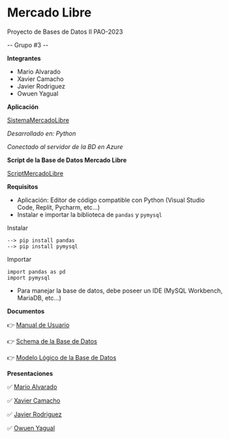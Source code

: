 # Mercado Libre
Proyecto de Bases de Datos II PAO-2023

-- Grupo #3 --

**Integrantes**

- Mario Alvarado
- Xavier Camacho
- Javier Rodriguez
- Owuen Yagual

**Aplicación**

[SistemaMercadoLibre](https://github.com/m-alvaradox/MercadoLibre_G3/blob/main/SistemaMercadoLibre.py "SistemaMercadoLibre")

*Desarrollado en: Python*

*Conectado al servidor de la BD en Azure*

**Script de la Base de Datos Mercado Libre**

[ScriptMercadoLibre](https://github.com/m-alvaradox/MercadoLibre_G3/blob/main/ScriptMercadoLibre.sql "Script Mercado Libre")

**Requisitos**
- Aplicación: Editor de código compatible con Python (Visual Studio Code, Replit, Pycharm, etc...)
- Instalar e importar la biblioteca de `pandas` y `pymysql`

<!--sec data-title="Prompt: Windows" data-id="windows_prompt2" data-collapse=true ces-->
Instalar

    --> pip install pandas
    --> pip install pymysql
<!--endsec-->

<!--sec data-title="Prompt: Windows" data-id="windows_prompt2" data-collapse=true ces-->
Importar

    import pandas as pd
    import pymysql
<!--endsec-->

- Para manejar la base de datos, debe poseer un IDE  (MySQL Workbench, MariaDB, etc...)

**Documentos**

👉 [Manual de Usuario](https://github.com/m-alvaradox/MercadoLibre_G3/blob/0b039b15fc5d14b1a9b70ccd359a84631cff9d1e/PDF/ManualUsuario_MercadoLibre.pdf "Manual de Usuario")

👉 [Schema de la Base de Datos](https://github.com/m-alvaradox/MercadoLibre_G3/blob/main/PDF/Schema_MercadoLibre.pdf "Schema de la Base de Datos")

👉 [Modelo Lógico de la Base de Datos](https://github.com/m-alvaradox/MercadoLibre_G3/blob/main/PDF/ModeloLogico_MercadoLibre.pdf "Modelo Lógico de la Base de Datos")

**Presentaciones**

✅ [Mario Alvarado](https://youtu.be/gdNrYXfaYRY?si=e9v5kZab8WWBae3k "Mario Alvarado")

✅ [Xavier Camacho](https://youtu.be/gRWXYBnd6tQ)

✅ [Javier Rodriguez](https://youtu.be/pDOvr27WRfU)

✅ [Owuen Yagual](https://youtu.be/LoSyB6z7-c8)
